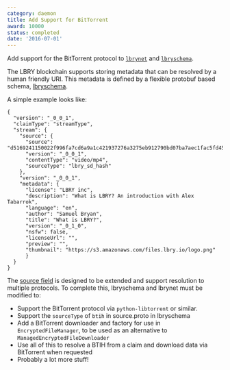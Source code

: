 ```yaml
---
category: daemon
title: Add Support for BitTorrent
award: 10000
status: completed
date: '2016-07-01'
---
```


Add support for the BitTorrent protocol to [`lbrynet`](https://github.com/lbryio/lbry) and [`lbryschema`](https://www.github.com/lbryio/lbryschema).

The LBRY blockchain supports storing metadata that can be resolved by a human friendly URI.
This metadata is defined by a flexible protobuf based schema, [lbryschema](https://www.github.com/lbryio/lbryschema).

A simple example looks like:

```
{
  "version": "_0_0_1",
  "claimType": "streamType",
  "stream": {
    "source": {
      "source": "d5169241150022f996fa7cd6a9a1c421937276a3275eb912790bd07ba7aec1fac5fd45431d226b8fb402691e79aeb24b",
      "version": "_0_0_1",
      "contentType": "video/mp4",
      "sourceType": "lbry_sd_hash"
    },
    "version": "_0_0_1",
    "metadata": {
      "license": "LBRY inc",
      "description": "What is LBRY? An introduction with Alex Tabarrok",
      "language": "en",
      "author": "Samuel Bryan",
      "title": "What is LBRY?",
      "version": "_0_1_0",
      "nsfw": false,
      "licenseUrl": "",
      "preview": "",
      "thumbnail": "https://s3.amazonaws.com/files.lbry.io/logo.png"
      }
  }
}
```

The [source field](https://github.com/lbryio/lbryschema/blob/master/lbryschema/proto/source.proto) is designed to be extended and support resolution to multiple protocols. To complete this, lbryschema and lbrynet must be modified to:

- Support the BitTorrent protocol via `python-libtorrent` or similar.
- Support the `sourceType` of `btih` in source.proto in lbryschema
- Add a BitTorrent downloader and factory for use in `EncryptedFileManager`, to be used as an alternative to `ManagedEncryptedFileDownloader`
- Use all of this to resolve a BTIH from a claim and download data via BitTorrent when requested
- Probably a lot more stuff!

